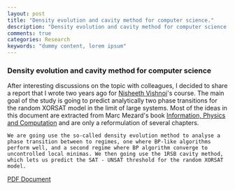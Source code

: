 ```yaml
---
layout: post
title: "Density evolution and cavity method for computer science."
description: "Density evolution and cavity method for computer science."
comments: true
categories: Research
keywords: "dummy content, lorem ipsum"
---
```


### Density evolution and cavity method for computer science

After interesting discussions on the topic with colleagues, I decided to share a report that I wrote two years ago for [Nisheeth Vishnoi](http://theory.epfl.ch/vishnoi/Home.html)'s course. The main goal of the study is going to predict analytically two phase transitions for the random XORSAT model in the limit of large systems. Most of the ideas in this document are extracted from Marc Mezard's book [Information, Physics and Computation](https://web.stanford.edu/~montanar/RESEARCH/book.html) and are only a reformulation of several chapters.

    We are going use the so-called density evolution method to analyse a phase transition between to regimes, one where BP-like algorithms perform well, and a second regime where BP algorithm converge to uncontrolled local minimas. We then going use the 1RSB cavity method, which lets us predict the SAT - UNSAT threshold for the random XORSAT model.


[PDF Document](https://drive.google.com/open?id=0BxijKKbgC7wRT2kyN3ptd3dnUkk)

